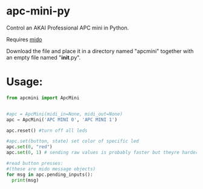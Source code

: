 # apc-mini-py
Control an AKAI Professional APC mini in Python.

Requires [mido](https://github.com/mido/mido)

Download the file and place it in a directory named "apcmini" together with an empty file named "__init__.py".
# Usage:
```python
from apcmini import ApcMini


#apc = ApcMini(midi_in=None, midi_out=None)
apc = ApcMini('APC MINI 0', 'APC MINI 1')

apc.reset() #turn off all leds

#apc.set(button, state) set color of specific led
apc.set(0, "red")
apc.set(0, 1) # sending raw values is probably faster but theyre harder to remember.

#read button presses:
#(these are mido message objects)
for msg in apc.pending_inputs():
  print(msg)
```
